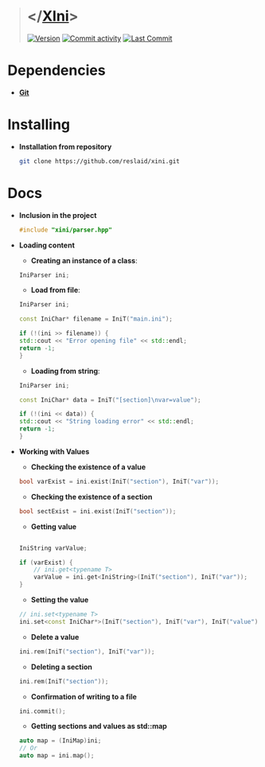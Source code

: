 > # </[XIni](https://github.com/reslaid/xini.git)>
> [![Version](https://img.shields.io/badge/version-0.1.0-orange.svg)](https://github.com/reslaid/xini.git) [![Commit activity](https://img.shields.io/github/commit-activity/m/reslaid/xini)](https://github.com/reslaid/xjson/commits) [![Last Commit](https://img.shields.io/github/last-commit/reslaid/xini/main)](https://github.com/reslaid/xini/commits)

# **Dependencies**
- [**Git**](https://git-scm.com/downloads)

# Installing
- **Installation from repository**
    ```bash
    git clone https://github.com/reslaid/xini.git
    ```

# Docs

- **Inclusion in the project**
    ```cpp
    #include "xini/parser.hpp"
    ```

- **Loading content**
    
    - **Creating an instance of a class**:

    ```cpp
    IniParser ini;
    ```

    - **Load from file**:
    
    ```cpp
    IniParser ini;

    const IniChar* filename = IniT("main.ini");
	
    if (!(ini >> filename)) {
	std::cout << "Error opening file" << std::endl;
	return -1;
    }
    ```

    - **Loading from string**:

    ```cpp
    IniParser ini;

    const IniChar* data = IniT("[section]\nvar=value");
	
    if (!(ini << data)) {
	std::cout << "String loading error" << std::endl;
	return -1;
    }
    ```

- **Working with Values**

    - **Checking the existence of a value**

    ```cpp
    bool varExist = ini.exist(IniT("section"), IniT("var"));
    ```

    - **Checking the existence of a section**

    ```cpp
    bool sectExist = ini.exist(IniT("section"));
    ```

    - **Getting value**

    ```cpp

    IniString varValue;

    if (varExist) {
        // ini.get<typename T>
        varValue = ini.get<IniString>(IniT("section"), IniT("var"));
    }
    ```

    - **Setting the value**

    ```cpp
    // ini.set<typename T>
    ini.set<const IniChar*>(IniT("section"), IniT("var"), IniT("value"));
    ```

    - **Delete a value**

    ```cpp
    ini.rem(IniT("section"), IniT("var"));
    ```

    - **Deleting a section**

    ```cpp
    ini.rem(IniT("section"));
    ```

    - **Confirmation of writing to a file**

    ```cpp
    ini.commit();
    ```

    - **Getting sections and values ​​as std::map**

    ```cpp
    auto map = (IniMap)ini;
    // Or
    auto map = ini.map();
    ```
